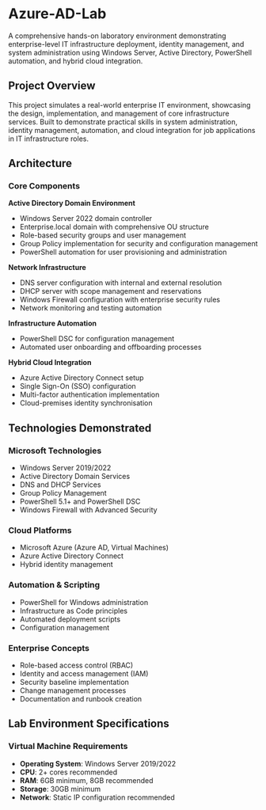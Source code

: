﻿# Azure-AD-Lab

A comprehensive hands-on laboratory environment demonstrating enterprise-level IT infrastructure deployment, identity management, and system administration using Windows Server, Active Directory, PowerShell automation, and hybrid cloud integration.

## Project Overview

This project simulates a real-world enterprise IT environment, showcasing the design, implementation, and management of core infrastructure services. Built to demonstrate practical skills in system administration, identity management, automation, and cloud integration for job applications in IT infrastructure roles.

## Architecture

### Core Components

**Active Directory Domain Environment**
- Windows Server 2022 domain controller
- Enterprise.local domain with comprehensive OU structure
- Role-based security groups and user management
- Group Policy implementation for security and configuration management
- PowerShell automation for user provisioning and administration

**Network Infrastructure**
- DNS server configuration with internal and external resolution
- DHCP server with scope management and reservations
- Windows Firewall configuration with enterprise security rules
- Network monitoring and testing automation

**Infrastructure Automation**
- PowerShell DSC for configuration management
- Automated user onboarding and offboarding processes

**Hybrid Cloud Integration**
- Azure Active Directory Connect setup
- Single Sign-On (SSO) configuration
- Multi-factor authentication implementation
- Cloud-premises identity synchronisation

## Technologies Demonstrated

### Microsoft Technologies
- Windows Server 2019/2022
- Active Directory Domain Services
- DNS and DHCP Services
- Group Policy Management
- PowerShell 5.1+ and PowerShell DSC
- Windows Firewall with Advanced Security

### Cloud Platforms
- Microsoft Azure (Azure AD, Virtual Machines)
- Azure Active Directory Connect
- Hybrid identity management

### Automation & Scripting
- PowerShell for Windows administration
- Infrastructure as Code principles
- Automated deployment scripts
- Configuration management

### Enterprise Concepts
- Role-based access control (RBAC)
- Identity and access management (IAM)
- Security baseline implementation
- Change management processes
- Documentation and runbook creation

## Lab Environment Specifications

### Virtual Machine Requirements
- **Operating System**: Windows Server 2019/2022
- **CPU**: 2+ cores recommended
- **RAM**: 6GB minimum, 8GB recommended
- **Storage**: 30GB minimum
- **Network**: Static IP configuration recommended


